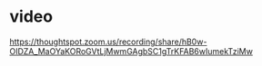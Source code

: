 # video

https://thoughtspot.zoom.us/recording/share/hB0w-OIDZA_MaOYaKORoGVtLjMwmGAgbSC1gTrKFAB6wIumekTziMw
